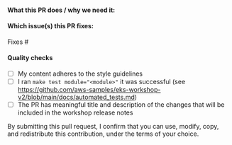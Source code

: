 <!-- Please make sure your PR title contains the appropriate prefix:

new:           <-- A new lab
update:        <-- Content updates to an existing lab
fix:           <-- Changes that resolve issues such as broken content or typos
feat:          <-- A update to the core website, tools etc.
chore:         <-- Changes to the repository such as CI, scripts
docs:          <-- Documentation changes that do not impact code

Examples:

update: Added a new topic to <lab name>

fix: Fixed spelling issues in <lab name>

-->

#### What this PR does / why we need it:

#### Which issue(s) this PR fixes:

Fixes #

#### Quality checks

- [ ] My content adheres to the style guidelines
- [ ] I ran `make test module="<module>"` it was successful (see https://github.com/aws-samples/eks-workshop-v2/blob/main/docs/automated_tests.md)
- [ ] The PR has meaningful title and description of the changes that will be included in the workshop release notes

By submitting this pull request, I confirm that you can use, modify, copy, and redistribute this contribution, under the terms of your choice.
